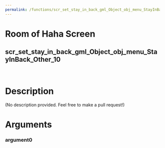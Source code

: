 ```yaml
---
permalink: /functions/scr_set_stay_in_back_gml_Object_obj_menu_StayInBack_Other_10
---
```

# Room of Haha Screen  
## scr_set_stay_in_back_gml_Object_obj_menu_StayInBack_Other_10  
&nbsp;  
# Description  
(No description provided. Feel free to make a pull request!) 
&nbsp;  
# Arguments
### argument0

&nbsp;  


